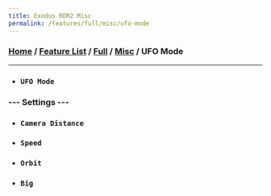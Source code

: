 ```yaml
---
title: Exodus RDR2 Misc
permalink: /features/full/misc/ufo-mode
---
```

### [Home](/) / [Feature List](/features) / [Full](/features/full) / [Misc](/features/full/misc) / UFO Mode
---
- ### `UFO Mode`
### --- Settings ---
- ### `Camera Distance`
- ### `Speed`
- ### `Orbit`
- ### `Big`
